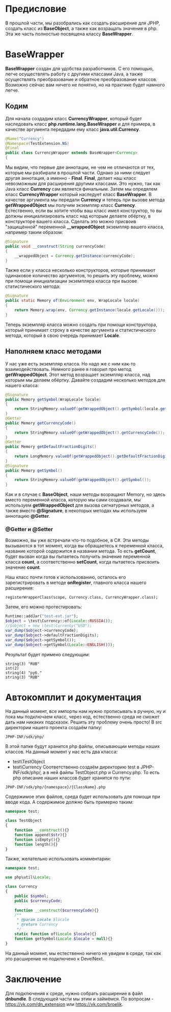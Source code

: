 # Предисловие
В прошлой части, мы разобрались как создать расширение для JPHP, создать класс из **BaseObject**, а также как возращать значение в php. Эта же часть полностью посвящена классу **BaseWrapper**.
# BaseWrapper
**BaseWrapper** создан для удобства разработчиков. С его помощью, легче осуществлять работу с другими классами Java, а также осуществлять преобразование и обратное преобразование классов. Возможно сейчас вам ничего не понятно, но на практике будет намного легче.
## Кодим
Для начала создадим класс **CurrencyWrapper**, который будет наследовать класс **php.runtime.lang.BaseWrapper** и для примера, в качестве аргумента передадим ему класс **java.util.Currency**.
```java
@Name("Currency")
@Namespace(TestExtension.NS)
@Final
public class CurrencyWrapper extends BaseWrapper<Currency>
{
```
Мы видим, что первые две аннотации, не чем не отличаются от тех, которые мы разбирали в прошлой части. Однако за ними следует другая аннотация, а именно - **Final**.
**Final**, делает наш класс невозможным для расширения другими классами. Это нужно, так как Java класс **Currency** сам является финальным.
Затем мы опредялем класс **CurrencyWrapper** который наследует класс **BaseWrapper**. В качестве аргумента мы передали **Currency** и теперь при вызове метода **getWrappedObject** мы получим экземпляр класс **Currency**. Естественно, если вы хотите чтобы ваш класс имел конструктор, то вы должны инициализировать класс над которым делаете обёртку, в конструкторе вашего класса. Сделать это можно присвоив "защищённой" переменной **__wrappedObject** экземпляр вашего класса, например таким образом:
```java
@Signature
public void __construct(String currencyCode)
{
	__wrappedObject = Currency.getInstance(currencyCode);
}
```
Также если у класса несколько конструкторов, которые принимают одинаковое количество аргументов, то решить эту проблему, можно при помощи инициализации экземпляра класса при вызове статистического метода:
```java
@Signature
public static Memory of(Environment env, WrapLocale locale)
{
	return Memory.wrap(env, Currency.getInstance(locale.getLocale()));
}
```
Теперь экземпляр класса можно создать при помощи конструктора, который принимает строку в качестве аргумента и статистического метода, который в свою очередь принимает **Locale**.
## Наполняем класс методами
У нас уже есть экземпляр класса. Но надо же с ним как-то взаимодействовать. Немного ранее я говорил про метод **getWrappedObject**. Этот метод возращает экземпляр класса, над которым мы делаем обёртку.
Давайте создадим несколько методов для нашего класса:
```java
@Signature
public Memory getSymbol(WrapLocale locale)
{
	return StringMemory.valueOf(getWrappedObject().getSymbol(locale.getLocale()));
}
@Getter
public Memory getCurrencyCode()
{
	return StringMemory.valueOf(getWrappedObject().getCurrencyCode());
}
@Getter
public Memory getDefaultFractionDigits()
{
	return LongMemory.valueOf(getWrappedObject().getDefaultFractionDigits());
}
@Signature
public Memory getSymbol()
{
	return StringMemory.valueOf(getWrappedObject().getSymbol());
}
```
Как и в случае с **BaseObject**, наши методы возращают Memory, но здесь вместо переменной класса, которую мы сами создавали, мы используем **getWrappedObject** для вызова сигнатурных методов, а также вместо **@Signature**, в некоторых методах мы используем аннотацию **@Getter**.
### @Getter и @Setter
Возможно, вы уже встречали что-то подобное, в C#. Эти методы вызываются в тот момент, когда вы обращаетесь к переменной класса, название которой содержится в названии метода. То есть **getCount**, будет вызван когда вы пытаетесь получить значение переменной класса **count**, а соответственно **setCount**, когда пытаетесь присвоить значение **count**.

Наш класс почти готов к использованию, осталось его зарегистрировать в методе **onRegister**, главного класса нашего расширения:
```
registerWrapperClass(scope, Currency.class, CurrencyWrapper.class);
```
Затем, его можно протестировать:
```php
Runtime::addJar("test-ext.jar");
$object = \test\Currency::of(Locale::RUSSIA());
//$object = new \test\Currency("USD");
var_dump($object->currencyCode);
var_dump($object->defaultFractionDigits);
var_dump($object->getSymbol());
var_dump($object->getSymbol(Locale::ENGLISH()));
```
Результат будет примено следующим:
```
string(3) "RUB"
int(2)
string(4) "руб."
string(3) "RUB"
```
# Автокомплит и документация
На данный момент, все импорты нам нужно прописывать в ручную, ну и пока мы подключаем класс, через код, естественно среда не сможет дать нам никаких подсказок. Решить эту проблему очень просто!
В src директории нашего проекта создаём папку:
```
JPHP-INF/sdk/php/
```
В этой папке будут хранится php файлы, описывающии методы наших классов.
На данный момент у нас есть два класса:
* test\TestObject
* test\Currency
Соответственно создаём директорию test в JPHP-INF/sdk/php/, а в ней файлы TestObject.php и Currency.php. То есть php описание наших классов будет хранится по пути:
```
JPHP-INF/sdk/php/{namespace}/{ClassName}.php
```
Содержимое этих файлов, среда будет использовать для помощи при вводе кода. А содержимое должно быть примерно таким:
```php
namespace test;

class TestObject
{
    function __construct(){}
    function append($str){}
    function isEmpty(){}
    function length(){}
}
```
Также, желательно использовать комментарии:
```php
namespace test;

use php\util\Locale;

class Currency
{
    public $symbol;
    public $currencyCode;
    
    function __construct($currencyCode){}
    /**
     * @param Locale $locale
     * @return Currency
     */
    static function of(Locale $locale){}
    function getSymbol(Locale $locale = null){}
}
```
На данный момент, мы естественно ничего не увидем в среде, так как это расширение не подключено к DevelNext.
# Заключение
Для подключения к среде, нужно собрать расширение в файл **dnbundle**. В следующей части мы этим и займёмся. По вопросам - https://vk.com/dn_extension или https://vk.com/broelik.
